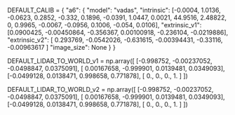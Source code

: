 DEFAULT_CALIB = {
  "a6": {
    "model": "vadas",
    "intrinsic": [-0.0004, 1.0136, -0.0623, 0.2852, -0.332, 0.1896, -0.0391,
                  1.0447, 0.0021, 44.9516, 2.48822, 0, 0.9965, -0.0067,
                  -0.0956, 0.1006, -0.054, 0.0106],
    "extrinsic_v1": [0.0900425, -0.00450864, -0.356367, 0.00100918, -0.236104, -0.0219886],
    "extrinsic_v2": [ 0.293769, -0.0542026, -0.631615, -0.00394431, -0.33116, -0.00963617 ]
    "image_size": None
  }
}

DEFAULT_LIDAR_TO_WORLD_v1 = np.array([
    [-0.998752, -0.00237052, -0.0498847,  0.0375091],
    [ 0.00167658, -0.999901,   0.0139481,  0.0349093],
    [-0.0499128,  0.0138471,   0.998658,   0.771878],
    [ 0.,         0.,          0.,         1.       ]
])

DEFAULT_LIDAR_TO_WORLD_v2 = np.array([
    [-0.998752, -0.00237052, -0.0498847,  0.0375091],
    [ 0.00167658, -0.999901,   0.0139481,  0.0349093],
    [-0.0499128,  0.0138471,   0.998658,   0.771878],
    [ 0.,         0.,          0.,         1.       ]
])
